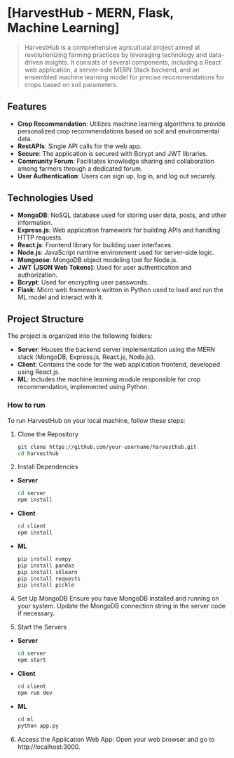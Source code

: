 # [HarvestHub - MERN, Flask, Machine Learning]

> HarvestHub is a comprehensive agricultural project aimed at revolutionizing farming practices by leveraging technology and data-driven insights. It consists of several components, including a React web application, a server-side MERN Stack backend, and an ensembled machine learning model for precise recommendations for crops based on soil parameters.

## Features
- **Crop Recommendation**: Utilizes machine learning algorithms to provide personalized crop recommendations based on soil and environmental data.
- **RestAPIs**: Single API calls for the web app.
- **Secure**: The application is secured with Bcrypt and JWT libraries.
- **Community Forum**: Facilitates knowledge sharing and collaboration among farmers through a dedicated forum.
- **User Authentication**: Users can sign up, log in, and log out securely.

## Technologies Used

- **MongoDB**: NoSQL database used for storing user data, posts, and other information.
- **Express.js**: Web application framework for building APIs and handling HTTP requests.
- **React.js**: Frontend library for building user interfaces.
- **Node.js**: JavaScript runtime environment used for server-side logic.
- **Mongoose**: MongoDB object modeling tool for Node.js.
- **JWT (JSON Web Tokens)**: Used for user authentication and authorization.
- **Bcrypt**: Used for encrypting user passwords.
- **Flask**: Micro web framework written in Python used to load and run the ML model and interact with it.

## Project Structure
The project is organized into the following folders:

- **Server**: Houses the backend server implementation using the MERN stack (MongoDB, Express.js, React.js, Node.js).
- **Client**: Contains the code for the web application frontend, developed using React.js.
- **ML**: Includes the machine learning module responsible for crop recommendation, implemented using Python.

<h3>How to run</h3>
To run HarvestHub on your local machine, follow these steps:

1. Clone the Repository
   ```bash
   git clone https://github.com/your-username/harvesthub.git
   cd harvesthub
   ```

2. Install Dependencies
- **Server**
   ```bash
   cd server
   npm install
   ```

- **Client**
   ```bash
   cd client
   npm install
   ```

- **ML**
   ```bash
   pip install numpy
   pip install pandas
   pip install sklearn
   pip install requests
   pip install pickle
   ```

4. Set Up MongoDB
Ensure you have MongoDB installed and running on your system. Update the MongoDB connection string in the server code if necessary.

5. Start the Servers
- **Server**
  ```bash
  cd server
  npm start
  ```
  
- **Client**
   ```bash
  cd client
  npm run dev
   ```

- **ML**
   ```bash
   cd ml
   python app.py
   ```

6. Access the Application
Web App: Open your web browser and go to http://localhost:3000.

